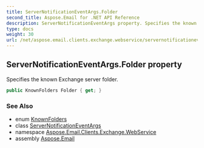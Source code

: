 ```yaml
---
title: ServerNotificationEventArgs.Folder
second_title: Aspose.Email for .NET API Reference
description: ServerNotificationEventArgs property. Specifies the known Exchange server folder
type: docs
weight: 30
url: /net/aspose.email.clients.exchange.webservice/servernotificationeventargs/folder/
---
```

## ServerNotificationEventArgs.Folder property

Specifies the known Exchange server folder.

```csharp
public KnownFolders Folder { get; }
```

### See Also

* enum [KnownFolders](../../knownfolders/)
* class [ServerNotificationEventArgs](../)
* namespace [Aspose.Email.Clients.Exchange.WebService](../../servernotificationeventargs/)
* assembly [Aspose.Email](../../../)


